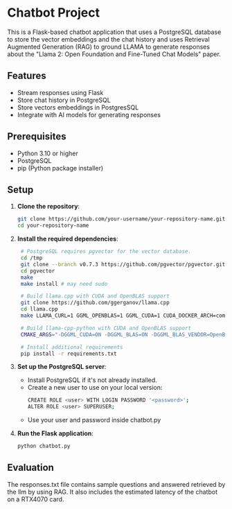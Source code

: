 # Chatbot Project

This is a Flask-based chatbot application that uses a PostgreSQL database to store the vector embeddings and the chat history and uses Retrieval Augmented Generation (RAG) to ground LLAMA to generate responses about the "Llama 2: Open Foundation and Fine-Tuned Chat Models" paper.

## Features
- Stream responses using Flask
- Store chat history in PostgreSQL
- Store vectors embeddings in PostgresSQL
- Integrate with AI models for generating responses

## Prerequisites
- Python 3.10 or higher
- PostgreSQL
- pip (Python package installer)

## Setup
1. **Clone the repository**:
   ```bash
   git clone https://github.com/your-username/your-repository-name.git
   cd your-repository-name
   ```
2. **Install the required dependencies**: 
   ```bash
    # PostgreSQL requires pgvector for the vector database.
    cd /tmp
    git clone --branch v0.7.3 https://github.com/pgvector/pgvector.git
    cd pgvector
    make
    make install # may need sudo

    # Build llama.cpp with CUDA and OpenBLAS support
    git clone https://github.com/ggerganov/llama.cpp
    cd llama.cpp
    make LLAMA_CURL=1 GGML_OPENBLAS=1 GGML_CUDA=1 CUDA_DOCKER_ARCH=compute_89

    # Build llama-cpp-python with CUDA and OpenBLAS support
    CMAKE_ARGS="-DGGML_CUDA=ON -DGGML_BLAS=ON -DGGML_BLAS_VENDOR=OpenBLAS" pip install llama-cpp-python --upgrade --force-reinstall --no-cache-dir

    # Install additional requirements
    pip install -r requirements.txt
   ```
3. **Set up the PostgreSQL server**:
    - Install PostgreSQL if it's not already installed.
    - Create a new user to use on your local version:
        ```bash
        CREATE ROLE <user> WITH LOGIN PASSWORD '<password>';
        ALTER ROLE <user> SUPERUSER;
        ```
    - Use your user and password inside chatbot.py

4. **Run the Flask application**:
   ```bash
   python chatbot.py
    ```

## Evaluation
The responses.txt file contains sample questions and answered retrieved by the llm by using RAG. It also includes the estimated latency of the chatbot on a RTX4070 card.
